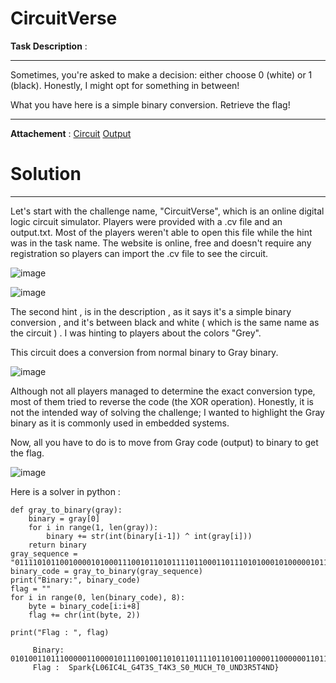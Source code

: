 # CircuitVerse

**Task Description** :  
____________________________________________________________________________________________________________
Sometimes, you're asked to make a decision: either choose 0 (white) or 1 (black). Honestly, I might opt for something in between!

What you have here is a simple binary conversion. Retrieve the flag!
____________________________________________________________________________________________________________

**Attachement** : [Circuit](SPARKYSPARKYY.cv) 
[Output]()

# Solution 
____________________________________________________________________________________________________________
Let's start with the challenge name, "CircuitVerse", which is an online digital logic circuit simulator.
Players were provided with a .cv file and an output.txt. Most of the players weren't able to  open this file while the hint was in the task name. The website is online, free and doesn't require any registration so players can import the .cv file to see the circuit. 

![image](https://github.com/Garroura/Writeups/assets/164345052/66186f72-b18b-485a-9719-23086d495edf)



![image](https://github.com/Garroura/Writeups/assets/164345052/b24ecc63-e798-4c32-b518-6aba03902a27)


The second hint , is in the description , as it says it's a simple binary conversion , and it's between black and white ( which is the same name as the circuit ) .  I was hinting to players about the colors "Grey".

This circuit does a conversion from normal binary to Gray binary. 


![image](https://github.com/Garroura/Writeups/assets/164345052/62834648-9039-4c43-9a8c-7d5349af8b86)

Although not all players managed to determine the exact conversion type, most of them tried to reverse the code (the XOR operation). Honestly, it is not the intended way of solving the challenge; I wanted to highlight the Gray binary as it is commonly used in embedded systems.

Now, all you have to do is to move from Gray code (output) to binary to get the flag.

![image](https://github.com/Garroura/Writeups/assets/164345052/1beddeb3-2407-4ea6-8abb-398c6ea6c7f1)

Here is a solver in python : 
````
def gray_to_binary(gray):
    binary = gray[0]
    for i in range(1, len(gray)):
        binary += str(int(binary[i-1]) ^ int(gray[i]))
    return binary
gray_sequence = "0111101011001000010100011100101101011110110001101110101000101000001011010110110111100010101011100110101001110000111001001010111001111110001010101111101011110000111111100010111001101110101010101111000011111010101010000111000011101011111111111110001011101100011100001111111000101000011100001111111111101001011001100010101011111011001011111111111000101110011010010110011001000011"
binary_code = gray_to_binary(gray_sequence)
print("Binary:", binary_code)
flag = ""
for i in range(0, len(binary_code), 8):
    byte = binary_code[i:i+8]
    flag += chr(int(byte, 2))

print("Flag : ", flag)

````
         Binary: 0101001101110000011000010111001001101011011110110100110000110000001101100100100101000011001101000100110001011111010001110011010001010100001100110101001101011111010101000011010001001011001100110101111101010011001100000101111101001101010101010100001101001000010111110101010000110000010111110101010101001110010001000011001101010010001101010101010000110100010011100100010001111101
         Flag :  Spark{L06IC4L_G4T3S_T4K3_S0_MUCH_T0_UND3R5T4ND}

